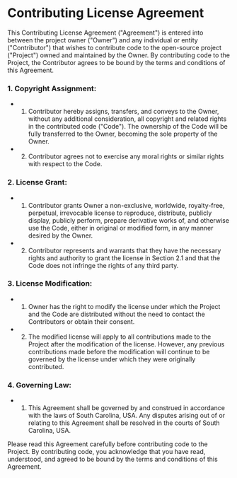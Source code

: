 # Contributing License Agreement

This Contributing License Agreement ("Agreement") is entered into between the project owner ("Owner") and any individual
or entity ("Contributor") that wishes to contribute code to the open-source project ("Project") owned and maintained by
the Owner. By contributing code to the Project, the Contributor agrees to be bound by the terms and conditions of this
Agreement.

### 1. Copyright Assignment:

-
    1. Contributor hereby assigns, transfers, and conveys to the Owner, without any additional consideration, all
       copyright and related rights in the contributed code ("Code"). The ownership of the Code will be fully
       transferred to the Owner, becoming the sole property of the Owner.

-
    2. Contributor agrees not to exercise any moral rights or similar rights with respect to the Code.

### 2. License Grant:

-
    1. Contributor grants Owner a non-exclusive, worldwide, royalty-free, perpetual, irrevocable license to reproduce,
       distribute, publicly display, publicly perform, prepare derivative works of, and otherwise use the Code, either
       in original or modified form, in any manner desired by the Owner.

-
    2. Contributor represents and warrants that they have the necessary rights and authority to grant the license in
       Section 2.1 and that the Code does not infringe the rights of any third party.

### 3. License Modification:

-
    1. Owner has the right to modify the license under which the Project and the Code are distributed without the need
       to contact the Contributors or obtain their consent.

-
    2. The modified license will apply to all contributions made to the Project after the modification of the license.
       However, any previous contributions made before the modification will continue to be governed by the license
       under which they were originally contributed.

### 4. Governing Law:

-
    1. This Agreement shall be governed by and construed in accordance with the laws of South Carolina, USA. Any
       disputes
       arising out of or relating to this Agreement shall be resolved in the courts of South Carolina, USA.

Please read this Agreement carefully before contributing code to the Project. By contributing code, you acknowledge that
you have read, understood, and agreed to be bound by the terms and conditions of this Agreement.

